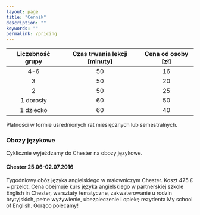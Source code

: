 ```yaml
---
layout: page
title: "Cennik"
description: ""
keywords: ""
permalink: /pricing
---
```


| Liczebność grupy | Czas trwania lekcji [minuty] | Cena od osoby [zł] |
|:-:|:-:|:-:|
| 4-6 | 50 | 16 |
| 3 | 50 | 20 |
| 2 | 50 | 25 |
| 1 dorosły | 60 | 50 |
| 1 dziecko | 60 | 40 |

Płatności w formie uśrednionych rat miesięcznych lub semestralnych.

### Obozy językowe

Cyklicznie wyjeżdzamy do Chester na obozy językowe.

#### Chester 25.06-02.07.2016

Tygodniowy obóz języka angielskiego w malowniczym Chester. Koszt 475 &pound; + przelot.
Cena obejmuje kurs języka angielskiego w partnerskiej szkole English in Chester,
warsztaty tematyczne, zakwaterowanie u rodzin brytyjskich, pełne wyżywienie,
ubezpieczenie i opiekę rezydenta My school of English. Gorąco polecamy!